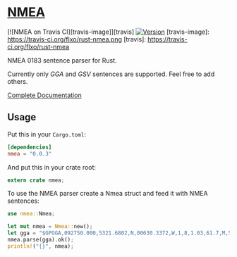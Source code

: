 [NMEA][doc]
===========

[![NMEA on Travis CI][travis-image]][travis] [![Version](https://img.shields.io/crates/v/nmea.svg)](https://crates.io/crates/nmea)
[travis-image]: https://travis-ci.org/flxo/rust-nmea.png
[travis]: https://travis-ci.org/flxo/rust-nmea



NMEA 0183 sentence parser for Rust. 

Currently only _GGA_ and _GSV_ sentences are supported. Feel free to add others.

[Complete Documentation][doc]

[doc]: https://docs.rs/nmea/

## Usage

Put this in your `Cargo.toml`:

```toml
[dependencies]
nmea = "0.0.3"
```

And put this in your crate root:

```rust
extern crate nmea;
```

To use the NMEA parser create a Nmea struct and feed it with NMEA sentences:

```rust
use nmea::Nmea;

let mut nmea = Nmea::new();
let gga = "$GPGGA,092750.000,5321.6802,N,00630.3372,W,1,8,1.03,61.7,M,55.2,M,,*76";
nmea.parse(gga).ok();
println!("{}", nmea);
```
